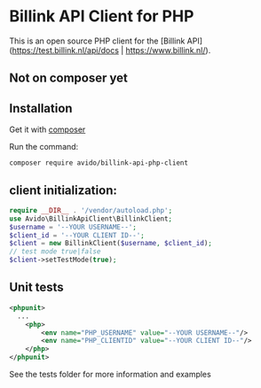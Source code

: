 # Billink API Client for PHP

This is an open source PHP client for the [Billink API] (https://test.billink.nl/api/docs | https://www.billink.nl/).

## Not on composer yet

## Installation
Get it with [composer](https://getcomposer.org)

Run the command:
```
composer require avido/billink-api-php-client
```
## client initialization: 

```php
require __DIR__ . '/vendor/autoload.php';
use Avido\BillinkApiClient\BillinkClient;
$username = '--YOUR USERNAME--';
$client_id = '--YOUR CLIENT ID--';
$client = new BillinkClient($username, $client_id);
// test mode true|false
$client->setTestMode(true);
```

## Unit tests
```xml
<phpunit>
  ...
    <php>
        <env name="PHP_USERNAME" value="--YOUR USERNAME--"/>
        <env name="PHP_CLIENTID" value="--YOUR CLIENT ID--"/>
    </php>
</phpunit>
```

See the tests folder for more information and examples
